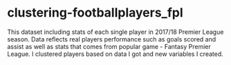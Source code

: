 # clustering-footballplayers_fpl

This dataset including stats of each single player in 2017/18 Premier League season. Data reflects real players performance such as goals scored and assist as well as stats that comes from popular game - Fantasy Premier League. I clustered players based on data I got and new variables I created.
